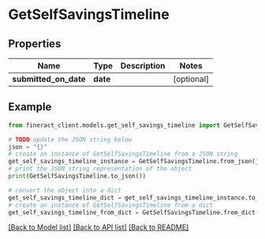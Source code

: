 # GetSelfSavingsTimeline


## Properties

Name | Type | Description | Notes
------------ | ------------- | ------------- | -------------
**submitted_on_date** | **date** |  | [optional] 

## Example

```python
from fineract_client.models.get_self_savings_timeline import GetSelfSavingsTimeline

# TODO update the JSON string below
json = "{}"
# create an instance of GetSelfSavingsTimeline from a JSON string
get_self_savings_timeline_instance = GetSelfSavingsTimeline.from_json(json)
# print the JSON string representation of the object
print(GetSelfSavingsTimeline.to_json())

# convert the object into a dict
get_self_savings_timeline_dict = get_self_savings_timeline_instance.to_dict()
# create an instance of GetSelfSavingsTimeline from a dict
get_self_savings_timeline_from_dict = GetSelfSavingsTimeline.from_dict(get_self_savings_timeline_dict)
```
[[Back to Model list]](../README.md#documentation-for-models) [[Back to API list]](../README.md#documentation-for-api-endpoints) [[Back to README]](../README.md)



